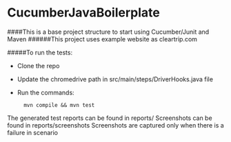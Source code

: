 # CucumberJavaBoilerplate

####This is a base project structure to start using Cucumber/Junit and Maven
######This project uses example website as cleartrip.com

#####To run the tests:
* Clone the repo
* Update the chromedrive path in src/main/steps/DriverHooks.java file
* Run the commands: 

        mvn compile && mvn test

The generated test reports can be found in reports/
Screenshots can be found in reports/screenshots
Screenshots are captured only when there is a failure in scenario
    